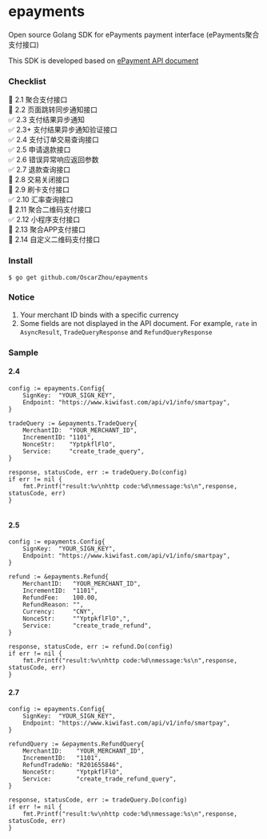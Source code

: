 # epayments
Open source Golang SDK for ePayments payment interface (ePayments聚合支付接口)

This SDK is developed based on [ePayment API document](https://www.kiwifast.com/doc/index.html)  



### Checklist

:black_square_button: 2.1 聚合支付接口  
:black_square_button: 2.2 页面跳转同步通知接口  
:white_check_mark: 2.3 支付结果异步通知  
:white_check_mark: 2.3+ 支付结果异步通知验证接口  
:white_check_mark: 2.4 支付订单交易查询接口  
:white_check_mark: 2.5 申请退款接口  
:white_check_mark: 2.6 错误异常响应返回参数  
:white_check_mark: 2.7 退款查询接口  
:black_square_button: 2.8 交易关闭接口  
:black_square_button: 2.9 刷卡支付接口  
:white_check_mark: 2.10 汇率查询接口  
:black_square_button: 2.11 聚合二维码支付接口  
:white_check_mark: 2.12 小程序支付接口  
:black_square_button: 2.13 聚合APP支付接口  
:black_square_button: 2.14 自定义二维码支付接口  


### Install

```
$ go get github.com/OscarZhou/epayments
```


### Notice

1. Your merchant ID binds with a specific currency  
2. Some fields are not displayed in the API document. For example, `rate` in `AsyncResult`, `TradeQueryResponse` and `RefundQueryResponse`  



### Sample

#### 2.4  

```
config := epayments.Config{
    SignKey:  "YOUR_SIGN_KEY",
    Endpoint: "https://www.kiwifast.com/api/v1/info/smartpay",
}

tradeQuery := &epayments.TradeQuery{
    MerchantID:  "YOUR_MERCHANT_ID",
    IncrementID: "1101",
    NonceStr:    "YptpkflFlO",
    Service:     "create_trade_query",
}

response, statusCode, err := tradeQuery.Do(config)
if err != nil {
    fmt.Printf("result:%v\nhttp code:%d\nmessage:%s\n",response, statusCode, err)
}


``` 


#### 2.5 


```
config := epayments.Config{
    SignKey:  "YOUR_SIGN_KEY",
    Endpoint: "https://www.kiwifast.com/api/v1/info/smartpay",
}

refund := &epayments.Refund{
    MerchantID:   "YOUR_MERCHANT_ID",
    IncrementID:  "1101",
    RefundFee:    100.00,
    RefundReason: "",
    Currency:     "CNY",
    NonceStr:     ""YptpkflFlO",",
    Service:      "create_trade_refund",
}

response, statusCode, err := refund.Do(config)
if err != nil {
    fmt.Printf("result:%v\nhttp code:%d\nmessage:%s\n",response, statusCode, err)
}

```


#### 2.7

```
config := epayments.Config{
    SignKey:  "YOUR_SIGN_KEY",
    Endpoint: "https://www.kiwifast.com/api/v1/info/smartpay",
}

refundQuery := &epayments.RefundQuery{
    MerchantID:    "YOUR_MERCHANT_ID",
    IncrementID:   "1101",
    RefundTradeNo: "R201655846",
    NonceStr:      "YptpkflFlO",
    Service:       "create_trade_refund_query",
}

response, statusCode, err := tradeQuery.Do(config)
if err != nil {
    fmt.Printf("result:%v\nhttp code:%d\nmessage:%s\n",response, statusCode, err)
}

```

